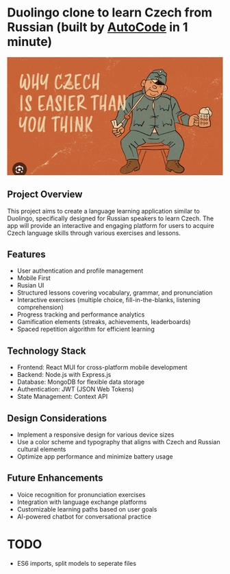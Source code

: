 # Duolingo clone to learn Czech from Russian (built by [AutoCode](https://autocode.work) in 1 minute)

![alt text](image.png)

## Project Overview

This project aims to create a language learning application similar to Duolingo, specifically designed for Russian speakers to learn Czech. The app will provide an interactive and engaging platform for users to acquire Czech language skills through various exercises and lessons.

## Features

-   User authentication and profile management
-   Mobile First
-   Rusian UI
-   Structured lessons covering vocabulary, grammar, and pronunciation
-   Interactive exercises (multiple choice, fill-in-the-blanks, listening comprehension)
-   Progress tracking and performance analytics
-   Gamification elements (streaks, achievements, leaderboards)
-   Spaced repetition algorithm for efficient learning

## Technology Stack

-   Frontend: React MUI for cross-platform mobile development
-   Backend: Node.js with Express.js
-   Database: MongoDB for flexible data storage
-   Authentication: JWT (JSON Web Tokens)
-   State Management: Context API

## Design Considerations

-   Implement a responsive design for various device sizes
-   Use a color scheme and typography that aligns with Czech and Russian cultural elements
-   Optimize app performance and minimize battery usage

## Future Enhancements

-   Voice recognition for pronunciation exercises
-   Integration with language exchange platforms
-   Customizable learning paths based on user goals
-   AI-powered chatbot for conversational practice

# TODO

-   ES6 imports, split models to seperate files